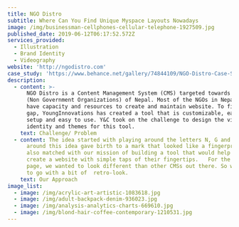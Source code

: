 ```yaml
---
title: NGO Distro
subtitle: Where Can You Find Unique Myspace Layouts Nowadays
image: /img/businessman-cellphones-cellular-telephone-1927509.jpg
published_date: 2019-06-12T06:17:52.572Z
services_provided:
  - Illustration
  - Brand Identity
  - Videography
website: 'http://ngodistro.com'
case_study: 'https://www.behance.net/gallery/74844109/NGO-Distro-Case-Study'
description:
  - content: >-
      NGO Distro is a Content Management System (CMS) targeted towards the NGOs
      (Non Government Organizations) of Nepal. Most of the NGOs in Nepal don’t
      have capacity and resources to create and maintain website. To fill this
      gap, YoungInnovations has created a tool that is customizable, easy to
      setup and easy to use. Y&C took on the challenge to design the visual
      identity and themes for this tool.
    text: Challenge/ Problem
  - content: The idea started with playing around the letters N, G and O. Fiddling
      around this idea gave birth to a mark that looked like a fingerprint. This
      also matched with our mission of building a tool that would help NGOs to
      create a website with simple taps of their fingertips.   For the landing
      page, we wanted to look different than other CMSs out there. So we chose
      to go with a bit of  retro-look. 
    text: Our Approach
image_list:
  - image: /img/acrylic-art-artistic-1083618.jpg
  - image: /img/adult-backpack-denim-936023.jpg
  - image: /img/analysis-analytics-charts-669610.jpg
  - image: /img/blond-hair-coffee-contemporary-1210531.jpg
---
```

